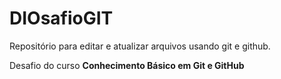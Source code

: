 # DIOsafioGIT

Repositório para editar e atualizar arquivos usando git e github.

Desafio do curso **Conhecimento Básico em Git e GitHub**
